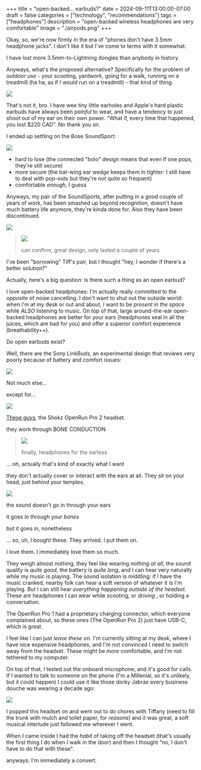+++
title = "open-backed... earbuds?"
date = 2024-09-11T13:00:00-07:00
draft = false
categories = ["technology", "recommendations"]
tags = ["headphones"]
description = "open-backed wireless headphones are very comfortable"
image = "./airpods.png"
+++

Okay, so, we're now firmly in the era of "phones don't have 3.5mm headphone jacks". I don't like it but I've come to terms with it somewhat.

<!--more-->

I have lost more 3.5mm-to-Lightning dongles than anybody in history.

Anyways, what's the proposed alternative? Specifically for the problem of _outdoor use_ - your scooting, yardwork, going for a walk, running on a treadmill (ha ha, as if I would run on a treadmill) - that kind of thing.

![](./airpods.png)

That's not it, bro. I have wee tiny little earholes and Apple's hard plastic earbuds have always been _painful_ to wear, and have a tendency to just shoot out of my ear on their own power. "What if, every time that happened, you lost $220 CAD". No thank you sir.

I ended up settling on the Bose SoundSport:

![](./soundsport.png)

* hard to lose (the connected "bolo" design means that even if one pops, they're still secure)
* more secure (the bat-wing ear wedge keeps them in tighter: I still have to deal with pop-outs but they're not quite so frequent)
* comfortable _enough_, I guess

Anyways, my pair of the SoundSports, after putting in a good couple of years of work, has been smashed up beyond recognition, doesn't have much battery life anymore, they're kinda done for. Also they have been discontinued.

![](./masterpiece.png)

> ![](./weak.png)
>
> can confirm, great design, only lasted a couple of years

I've been "borrowing" Tiff's pair, but I thought "hey, I wonder if there's a better solution?"

Actually, here's a big question: is there such a thing as an open earbud?

I love open-backed headphones: I'm actually really committed to the _opposite_ of noise cancelling. I don't want to shut out the outside world: when I'm at my desk or out and about, I want to be _present in the space_ while _ALSO_ listening to music.  On top of that, large around-the-ear open-backed headphones are better for your ears (headphones seal in all the juices, which are bad for you) and offer a superior comfort experience (breathability++).

Do open earbuds exist?

Well, there are the Sony LinkBuds, an experimental design that reviews very poorly because of battery and comfort issues:

![](./linkbuds.png)

Not much else...

except for...

![](./boney.png)

[These guys](https://www.amazon.ca/dp/B0D2HKCMBP?ref=ppx_yo2ov_dt_b_fed_asin_title&th=1), the Shokz OpenRun Pro 2 headset.

they work through BONE CONDUCTION

> ![](./skelly.png)
>
> finally, headphones for the earless

... oh, actually that's kind of exactly what I want

they don't actually cover or interact with the ears at all. They sit on your head, just behind your temples.

![](./temples.png)

the sound doesn't go in through your ears

it goes in through your _bones_

but it goes in, nonetheless

... so, uh, I bought these. They arrived. I put them on.

I love them. I immediately love them so much.

They weigh almost nothing, they feel like wearing _nothing at all_, the sound quality is _quite good_, the battery is _quite long_, and I can hear very naturally while my music is playing. The sound isolation is middling: if I have the music cranked, nearby folk can hear a soft version of whatever it is I'm playing. But I can still hear _everything happening outside of the headset_. These are headphones I can wear while scooting, or _driving_ , or holding a conversation.

The OpenRun Pro 1 had a proprietary charging connector, which everyone complained about, so these ones (The OpenRun Pro 2) just have USB-C, which is great.

I feel like I can just _leave these on_. I'm currently sitting at my desk, where I have nice expensive headphones, and I'm not convinced I need to switch away from the headset. These might be _more_ comfortable, and I'm not tethered to my computer.

On top of that, I tested out the onboard microphone, and it's good for calls. If I wanted to talk to someone on the phone (I'm a Millenial, so it's unlikely, but it could happen) I could use it like those dorky Jabras every business douche was wearing a decade ago:

![](./jabra.png)

I popped this headset on and went out to do chores with Tiffany (need to fill the trunk with mulch and toilet paper, for _reasons_) and it was great, a soft musical interlude just followed me wherever I went.

When I came inside I had the _habit_ of taking off the headset (that's usually the first thing I do when I walk in the door) and then I thought "no, I don't have to do that with these".

anyways: I'm immediately a convert.